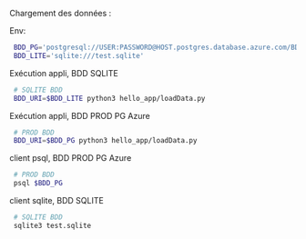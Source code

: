 Chargement des données : 

Env: 
```bash
 BDD_PG='postgresql://USER:PASSWORD@HOST.postgres.database.azure.com/BDD?sslmode=require'
 BDD_LITE='sqlite:///test.sqlite'
```

Exécution appli, BDD SQLITE
```bash
 # SQLITE BDD
 BDD_URI=$BDD_LITE python3 hello_app/loadData.py
```

Exécution appli, BDD PROD PG Azure
```bash
 # PROD BDD
 BDD_URI=$BDD_PG python3 hello_app/loadData.py
```

client psql, BDD PROD PG Azure
```bash
 # PROD BDD
 psql $BDD_PG
```

client sqlite, BDD SQLITE
```bash
 # SQLITE BDD
 sqlite3 test.sqlite
```